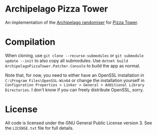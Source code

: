# Archipelago Pizza Tower
An implementation of the [Archipelago randomiser](https://github.com/ArchipelagoMW/Archipelago) for [Pizza Tower](https://store.steampowered.com/app/2231450/Pizza_Tower/).

# Compilation
When cloning, use `git clone --recurse-submodules` or `git submodule update --init` to also copy all submodules. Use `dotnet build ArchipelagoPizzaTower.Patcher.Console` to build the app as normal.

Note that, for now, you need to either have an OpenSSL installation in `C:\Program Files\OpenSSL-Win64` or change the installation yourself in `Configuration Properties > Linker > General > Additional Library Directories`. I don't know if you can freely distribute OpenSSL, sorry.

# License
All code is licensed under the GNU General Public License version 3. See the `LICENSE.txt` file for full details.
